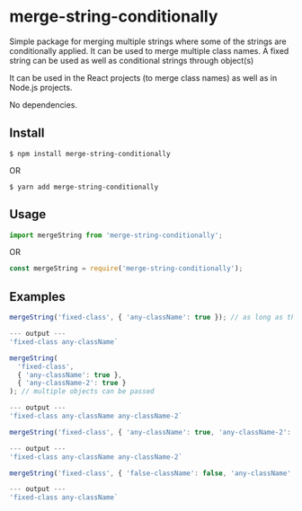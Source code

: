 # merge-string-conditionally

Simple package for merging multiple strings where some of the strings are conditionally applied. It can be used to merge multiple class names. A fixed string can be used as well as conditional strings through object(s)

It can be used in the React projects (to merge class names) as well as in Node.js projects.

No dependencies.

## Install

```
$ npm install merge-string-conditionally
```

OR

```
$ yarn add merge-string-conditionally
```

## Usage

```js
import mergeString from 'merge-string-conditionally';
```

OR

```js
const mergeString = require('merge-string-conditionally');
```

## Examples

```js
mergeString('fixed-class', { 'any-className': true }); // as long as the object values are true they will be merged

--- output ---
'fixed-class any-className`
```

```js
mergeString(
  'fixed-class',
  { 'any-className': true },
  { 'any-className-2': true }
); // multiple objects can be passed

--- output ---
'fixed-class any-className any-className-2`
```

```js
mergeString('fixed-class', { 'any-className': true, 'any-className-2': true }); // single objects with multiple properties can also be passed

--- output ---
'fixed-class any-className any-className-2`
```

```js
mergeString('fixed-class', { 'false-className': false, 'any-className': true }); // single objects with multiple properties can also be passed

--- output ---
'fixed-class any-className`
```
